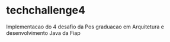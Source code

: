 # techchallenge4
Implementacao do 4 desafio da Pos graduacao em Arquitetura e desenvolvimento Java da Fiap
